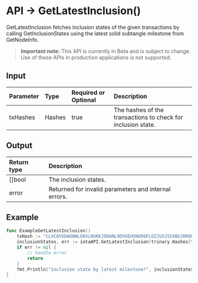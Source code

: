 # API -> GetLatestInclusion()
GetLatestInclusion fetches inclusion states of the given transactions by calling GetInclusionStates using the latest solid subtangle milestone from GetNodeInfo.
> **Important note:** This API is currently in Beta and is subject to change. Use of these APIs in production applications is not supported.

## Input

| Parameter       | Type | Required or Optional | Description |
|:---------------|:--------|:--------| :--------|
| txHashes | Hashes | true | The hashes of the transactions to check for inclusion state.  |


## Output

| Return type     | Description |
|:---------------|:--------|
| []bool | The inclusion states. |
| error | Returned for invalid parameters and internal errors. |



## Example

```go
func ExampleGetLatestInclusion() 
	txHash := "CLXCQVSDAOHWLGKVLNUKKJOOANL9OVGEHSNGRQFLOZJUSJSSXBGJDROUHALTSNUPMTSAVFF9IQEEA9999"
	inclusionStates, err := iotaAPI.GetLatestInclusion(trinary.Hashes{txHash})
	if err != nil {
		// handle error
		return
	}
	fmt.Println("inclusion state by latest milestone?", inclusionStates[0])
}

```
